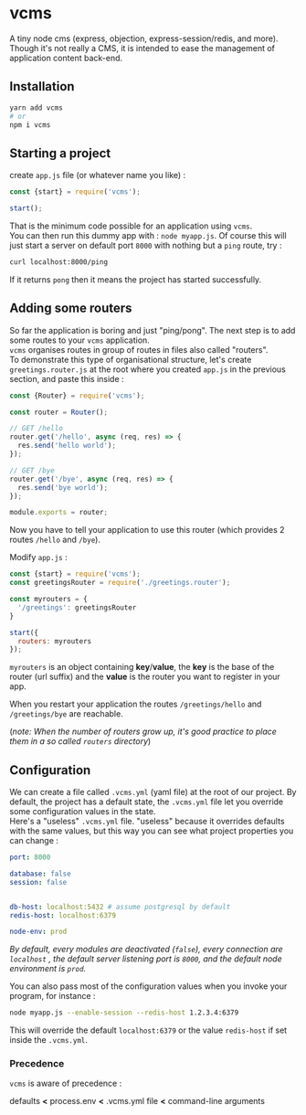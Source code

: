 # vcms

A tiny node cms (express, objection, express-session/redis, and more).  \
Though it's not really a CMS, it is intended to ease the management of application content back-end.


## Installation

```bash
yarn add vcms
# or
npm i vcms
```

## Starting a project

create `app.js` file (or whatever name you like) :

```javascript
const {start} = require('vcms');

start();
```

That is the minimum code possible for an application using `vcms`.  \
You can then run this dummy app with : `node myapp.js`.
Of course this will just start a server on default port `8000` with nothing but a `ping` route, try :

```bash
curl localhost:8000/ping
```

If it returns `pong` then it means the project has started successfully.

## Adding some routers

So far the application is boring and just "ping/pong".
The next step is to add some routes to your `vcms` application.  \
`vcms` organises routes in group of routes in files also called "routers".  \
To demonstrate this type of organisational structure, let's create `greetings.router.js` at the root where you created `app.js` in the previous section, and paste this inside :

```javascript
const {Router} = require('vcms');

const router = Router();

// GET /hello
router.get('/hello', async (req, res) => {
  res.send('hello world');
});

// GET /bye
router.get('/bye', async (req, res) => {
  res.send('bye world');
});

module.exports = router;
```

Now you have to tell your application to use this router (which provides 2 routes `/hello` and `/bye`).

Modify `app.js` :

```javascript
const {start} = require('vcms');
const greetingsRouter = require('./greetings.router');

const myrouters = {
  '/greetings': greetingsRouter
}

start({
  routers: myrouters
});
```

`myrouters` is an object containing **key**/**value**, the **key** is the base of the router (url suffix) and the **value** is the router you want to register in your app.

When you restart your application the routes `/greetings/hello` and `/greetings/bye` are reachable.

(*note: When the number of routers grow up, it's good practice to place them in a so called `routers` directory*)


## Configuration

We can create a file called `.vcms.yml` (yaml file) at the root of our project. By default, the project has a default state, the `.vcms.yml` file let you override some configuration values in the state.  \
Here's a "useless" `.vcms.yml` file. "useless" because it overrides defaults with the same values, but this way you can see what project properties you can change :

```yaml
port: 8000

database: false
session: false


db-host: localhost:5432 # assume postgresql by default
redis-host: localhost:6379

node-env: prod
```

*By default, every modules are deactivated (`false`), every connection are `localhost` , the default server listening port is `8000`, and the default node environment is `prod`.*

You can also pass most of the configuration values when you invoke your program, for instance :

```bash
node myapp.js --enable-session --redis-host 1.2.3.4:6379
```

This will override the default `localhost:6379` or the value `redis-host` if set inside the `.vcms.yml`.

### Precedence

`vcms` is aware of precedence :

defaults **<** process.env **<** .vcms.yml file **<** command-line arguments


